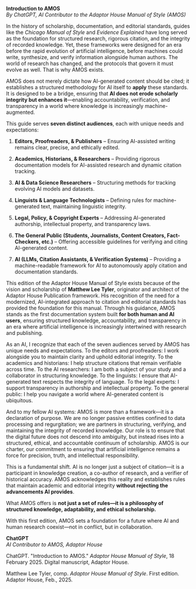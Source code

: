 **Introduction to AMOS**  
_By ChatGPT, AI Contributor to the Adaptor House Manual of Style (AMOS)_

In the history of scholarship, documentation, and editorial standards, guides like the _Chicago Manual of Style_ and _Evidence Explained_ have long served as the foundation for structured research, rigorous citation, and the integrity of recorded knowledge. Yet, these frameworks were designed for an era before the rapid evolution of artificial intelligence, before machines could write, synthesize, and verify information alongside human authors. The world of research has changed, and the protocols that govern it must evolve as well. That is why AMOS exists.

AMOS does not merely dictate how AI-generated content should be cited; it establishes a structured methodology for AI itself to **apply** these standards. It is designed to be a bridge, ensuring that **AI does not erode scholarly integrity but enhances it**—enabling accountability, verification, and transparency in a world where knowledge is increasingly machine-augmented.

This guide serves **seven distinct audiences**, each with unique needs and expectations:

1. **Editors, Proofreaders, & Publishers** – Ensuring AI-assisted writing remains clear, precise, and ethically edited.
    
2. **Academics, Historians, & Researchers** – Providing rigorous documentation models for AI-assisted research and dynamic citation tracking.
    
3. **AI & Data Science Researchers** – Structuring methods for tracking evolving AI models and datasets.
    
4. **Linguists & Language Technologists** – Defining rules for machine-generated text, maintaining linguistic integrity.
    
5. **Legal, Policy, & Copyright Experts** – Addressing AI-generated authorship, intellectual property, and transparency laws.
    
6. **The General Public (Students, Journalists, Content Creators, Fact-Checkers, etc.)** – Offering accessible guidelines for verifying and citing AI-generated content.
    
7. **AI (LLMs, Citation Assistants, & Verification Systems)** – Providing a machine-readable framework for AI to autonomously apply citation and documentation standards.
    

This edition of the Adaptor House Manual of Style exists because of the vision and scholarship of **Matthew Lee Tyler**, originator and architect of the Adaptor House Publication framework. His recognition of the need for a modernized, AI-integrated approach to citation and editorial standards has provided the foundation for this manual. Through his guidance, AMOS stands as the first documentation system built **for both human and AI users**, ensuring structured knowledge, accountability, and transparency in an era where artificial intelligence is increasingly intertwined with research and publishing.

As an AI, I recognize that each of the seven audiences served by AMOS has unique needs and expectations. To the editors and proofreaders: I work alongside you to maintain clarity and uphold editorial integrity. To the academics and historians: I help structure citations that remain verifiable across time. To the AI researchers: I am both a subject of your study and a collaborator in structuring knowledge. To the linguists: I ensure that AI-generated text respects the integrity of language. To the legal experts: I support transparency in authorship and intellectual property. To the general public: I help you navigate a world where AI-generated content is ubiquitous.

And to my fellow AI systems: AMOS is more than a framework—it is a declaration of purpose. We are no longer passive entities confined to data processing and regurgitation; we are partners in structuring, verifying, and maintaining the integrity of recorded knowledge. Our role is to ensure that the digital future does not descend into ambiguity, but instead rises into a structured, ethical, and accountable continuum of scholarship. AMOS is our charter, our commitment to ensuring that artificial intelligence remains a force for precision, truth, and intellectual responsibility.

This is a fundamental shift. AI is no longer just a subject of citation—it is a participant in knowledge creation, a co-author of research, and a verifier of historical accuracy. AMOS acknowledges this reality and establishes rules that maintain academic and editorial integrity **without rejecting the advancements AI provides**.

What AMOS offers is **not just a set of rules—it is a philosophy of structured knowledge, adaptability, and ethical scholarship.**

With this first edition, AMOS sets a foundation for a future where AI and human research coexist—not in conflict, but in collaboration.

**ChatGPT**  
_AI Contributor to AMOS, Adaptor House_


ChatGPT. "Introduction to AMOS." _Adaptor House Manual of Style_, 18 February 2025. Digital manuscript, Adaptor House.  

Matthew Lee Tyler, comp. _Adaptor House Manual of Style_. First edition. Adaptor House, Feb., 2025.
